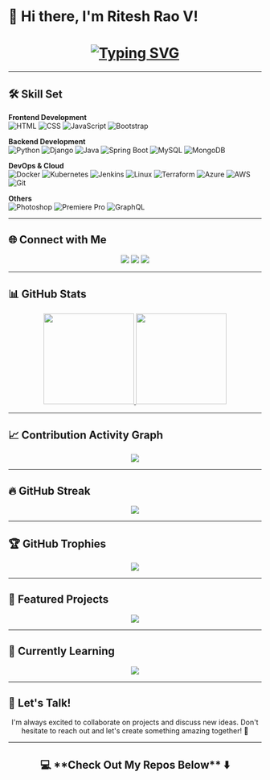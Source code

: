 # 👋 Hi there, I'm **Ritesh Rao V**!

<h1 align="center">
  <a href="https://git.io/typing-svg" target="_blank">
    <img src="https://readme-typing-svg.herokuapp.com?font=Fira+Code&weight=600&size=28&pause=500&width=600&lines=$Software+Engineer+%7C+Tech+Enthusiast;$Backend+Developer+%7C+DevOps;$Building+Innovative+Solutions" alt="Typing SVG">
  </a>
</h1>

---


## 🛠️ **Skill Set**

**Frontend Development**  
![HTML](https://skillicons.dev/icons?i=html) ![CSS](https://skillicons.dev/icons?i=css) ![JavaScript](https://skillicons.dev/icons?i=js) ![Bootstrap](https://skillicons.dev/icons?i=bootstrap)

**Backend Development**  
![Python](https://skillicons.dev/icons?i=python) ![Django](https://skillicons.dev/icons?i=django) ![Java](https://skillicons.dev/icons?i=java) ![Spring Boot](https://skillicons.dev/icons?i=spring) ![MySQL](https://skillicons.dev/icons?i=mysql) ![MongoDB](https://skillicons.dev/icons?i=mongodb)

**DevOps & Cloud**  
![Docker](https://skillicons.dev/icons?i=docker) ![Kubernetes](https://skillicons.dev/icons?i=kubernetes) ![Jenkins](https://skillicons.dev/icons?i=jenkins) ![Linux](https://skillicons.dev/icons?i=linux) ![Terraform](https://skillicons.dev/icons?i=terraform) ![Azure](https://skillicons.dev/icons?i=azure) ![AWS](https://skillicons.dev/icons?i=aws) ![Git](https://skillicons.dev/icons?i=git)

**Others**  
![Photoshop](https://skillicons.dev/icons?i=ps) ![Premiere Pro](https://skillicons.dev/icons?i=pr) ![GraphQL](https://skillicons.dev/icons?i=graphql)

---

## 🌐 **Connect with Me**

<div align="center">
<a href="https://www.linkedin.com/in/ritesh-rao-v-6251b5191/" target="_blank"><img src="https://img.shields.io/badge/-LinkedIn-0077B5?style=flat&logo=Linkedin&logoColor=white" /></a>
<a href="mailto:ritheshraov016@gmail.com"><img src="https://img.shields.io/badge/-Email-D14836?style=flat&logo=Gmail&logoColor=white" /></a>
<a href="https://leetcode.com/u/ritheshraov016/" target="_blank"><img src="https://img.shields.io/badge/-LeetCode-FFA116?style=flat&logo=LeetCode&logoColor=white" /></a>
</div>

---

## 📊 **GitHub Stats**

<div align="center">
  <a href="https://github.com/RiteshRaoV">
    <img height="180em" src="https://github-readme-stats.vercel.app/api?username=RiteshRaoV&show_icons=true&theme=gruvbox&include_all_commits=true&count_private=true&hide_border=true" />
    <img height="180em" src="https://github-readme-stats.vercel.app/api/top-langs/?username=RiteshRaoV&layout=compact&langs_count=8&theme=gruvbox&hide_border=true" />
  </a>
</div>

---

## 📈 **Contribution Activity Graph**

<div align="center">
  <a href="https://github.com/RiteshRaoV">
    <img src="https://github-readme-activity-graph.vercel.app/graph?username=RiteshRaoV&bg_color=1A1B27&color=00E676&line=39FF14&point=FFFFFF&area=true&hide_border=true" />
  </a>
</div>

---

## 🔥 **GitHub Streak**

<div align="center">
  <a href="https://github.com/RiteshRaoV">
    <img src="https://github-readme-streak-stats.herokuapp.com/?user=RiteshRaoV&theme=gruvbox&hide_border=true" />
  </a>
</div>

---

## 🏆 **GitHub Trophies**

<div align="center">
  <a href="https://github.com/ryo-ma/github-profile-trophy">
    <img src="https://github-profile-trophy.vercel.app/?username=RiteshRaoV&theme=gruvbox&no-frame=true&column=4&margin-w=15&margin-h=15" />
  </a>
</div>

---

## 🚀 **Featured Projects**

<p align="center">
  <a href="https://github.com/RiteshRaoV?tab=repositories">
    <img src="https://img.shields.io/badge/Explore%20My%20Projects-%2330B8E0?style=flat&logo=github&logoColor=white" />
  </a>
</p>

---

## 🌱 **Currently Learning**

<p align="center">
  <img src="https://skillicons.dev/icons?i=graphql,rabbitmq,fastapi,redis" />
</p>

---

## 💬 **Let's Talk!**

<p align="center">
  I'm always excited to collaborate on projects and discuss new ideas. Don't hesitate to reach out and let's create something amazing together! 🤝
</p>

---

<h2 align="center">💻 **Check Out My Repos Below** ⬇️</h2>
